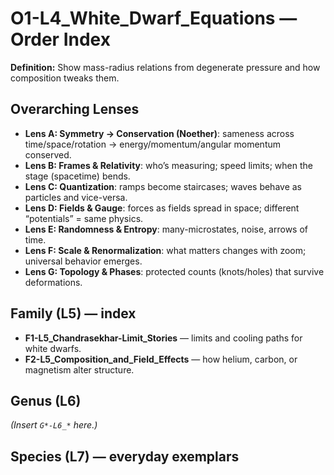 # O1-L4_White_Dwarf_Equations — Order Index
**Definition:** Show mass-radius relations from degenerate pressure and how composition tweaks them.

## Overarching Lenses

- **Lens A: Symmetry -> Conservation (Noether)**: sameness across time/space/rotation → energy/momentum/angular momentum conserved.
- **Lens B: Frames & Relativity**: who’s measuring; speed limits; when the stage (spacetime) bends.
- **Lens C: Quantization**: ramps become staircases; waves behave as particles and vice-versa.
- **Lens D: Fields & Gauge**: forces as fields spread in space; different “potentials” = same physics.
- **Lens E: Randomness & Entropy**: many-microstates, noise, arrows of time.
- **Lens F: Scale & Renormalization**: what matters changes with zoom; universal behavior emerges.
- **Lens G: Topology & Phases**: protected counts (knots/holes) that survive deformations.

## Family (L5) — index
- **F1-L5_Chandrasekhar-Limit_Stories** — limits and cooling paths for white dwarfs.
- **F2-L5_Composition_and_Field_Effects** — how helium, carbon, or magnetism alter structure.

## Genus (L6)
_(Insert `G*-L6_*` here.)_

## Species (L7) — everyday exemplars
